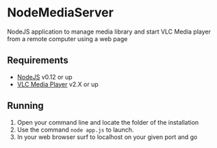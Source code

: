 # NodeMediaServer
NodeJS application to manage media library and start VLC Media player from a remote computer using a web page

## Requirements

* [NodeJS](https://nodejs.org/) v0.12 or up
* [VLC Media Player](https://www.videolan.org/vlc/index.html) v2.X or up

## Running

1. Open your command line and locate the folder of the installation
2. Use the command `node app.js` to launch.
3. In your web browser surf to localhost on your given port and go


